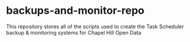 # backups-and-monitor-repo
This repository stores all of the scripts used to create the Task Scheduler backup &amp; monitoring systems for Chapel Hill Open Data
